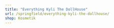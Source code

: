 ```yaml
---
title: "Everything Kyli The DollHouse"
url: /springfield/everything-kyli-the-dollhouse/
shop: Kosmetik
---
```

